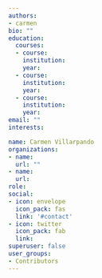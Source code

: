 ```yaml
---
authors:
- carmen
bio: ""
education:
  courses:
  - course: 
    institution: 
    year:
  - course: 
    institution: 
    year:
  - course: 
    institution: 
    year:
email: ""
interests:

name: Carmen Villarpando
organizations:
- name: 
  url: ""
- name: 
  url: 
role: 
social:
- icon: envelope
  icon_pack: fas
  link: '#contact'
- icon: twitter
  icon_pack: fab
  link: 
superuser: false
user_groups:
- Contributors
---
```


